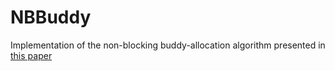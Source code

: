 # NBBuddy
Implementation of the non-blocking buddy-allocation algorithm presented in [this paper](https://arxiv.org/pdf/1804.03436)
